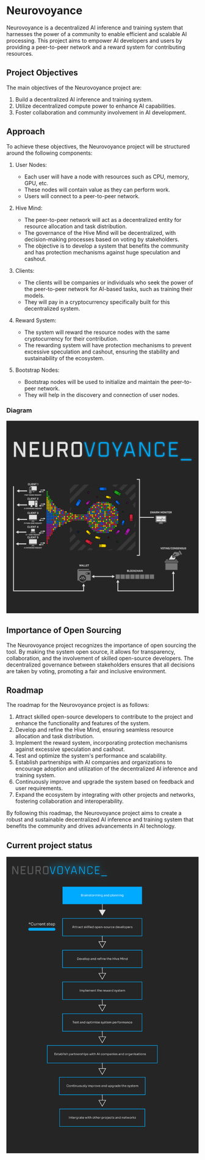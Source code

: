 # Neurovoyance

Neurovoyance is a decentralized AI inference and training system that harnesses the power of a community to enable efficient and scalable AI processing. This project aims to empower AI developers and users by providing a peer-to-peer network and a reward system for contributing resources.

## Project Objectives

The main objectives of the Neurovoyance project are:

1. Build a decentralized AI inference and training system.
2. Utilize decentralized compute power to enhance AI capabilities.
3. Foster collaboration and community involvement in AI development.

## Approach

To achieve these objectives, the Neurovoyance project will be structured around the following components:

1. User Nodes:
   - Each user will have a node with resources such as CPU, memory, GPU, etc.
   - These nodes will contain value as they can perform work.
   - Users will connect to a peer-to-peer network.

2. Hive Mind:
   - The peer-to-peer network will act as a decentralized entity for resource allocation and task distribution.
   - The governance of the Hive Mind will be decentralized, with decision-making processes based on voting by stakeholders.
   - The objective is to develop a system that benefits the community and has protection mechanisms against huge speculation and cashout.

3. Clients:
   - The clients will be companies or individuals who seek the power of the peer-to-peer network for AI-based tasks, such as training their models.
   - They will pay in a cryptocurrency specifically built for this decentralized system.

4. Reward System:
   - The system will reward the resource nodes with the same cryptocurrency for their contribution.
   - The rewarding system will have protection mechanisms to prevent excessive speculation and cashout, ensuring the stability and sustainability of the ecosystem.

5. Bootstrap Nodes:
   - Bootstrap nodes will be used to initialize and maintain the peer-to-peer network.
   - They will help in the discovery and connection of user nodes.

### Diagram

![](https://github.com/ParisNeo/NeuroVoyance/blob/main/concepts/NeuroVoyance_Diagram.svg)

## Importance of Open Sourcing

The Neurovoyance project recognizes the importance of open sourcing the tool. By making the system open source, it allows for transparency, collaboration, and the involvement of skilled open-source developers. The decentralized governance between stakeholders ensures that all decisions are taken by voting, promoting a fair and inclusive environment.

## Roadmap

The roadmap for the Neurovoyance project is as follows:

1. Attract skilled open-source developers to contribute to the project and enhance the functionality and features of the system.
2. Develop and refine the Hive Mind, ensuring seamless resource allocation and task distribution.
3. Implement the reward system, incorporating protection mechanisms against excessive speculation and cashout.
4. Test and optimize the system's performance and scalability.
5. Establish partnerships with AI companies and organizations to encourage adoption and utilization of the decentralized AI inference and training system.
6. Continuously improve and upgrade the system based on feedback and user requirements.
7. Expand the ecosystem by integrating with other projects and networks, fostering collaboration and interoperability.

By following this roadmap, the Neurovoyance project aims to create a robust and sustainable decentralized AI inference and training system that benefits the community and drives advancements in AI technology.

## Current project status
![](https://github.com/ParisNeo/NeuroVoyance/blob/main/concepts/Roadmap.svg)
